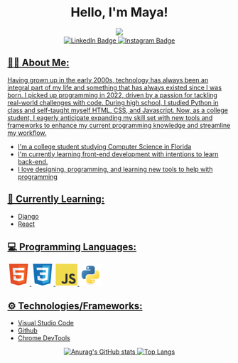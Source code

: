 <div id="header" align="center"> 
	<h1>Hello, I'm Maya!</h1>
</div>

<div id="header" align="center">
	<img src="https://media.giphy.com/media/v1.Y2lkPTc5MGI3NjExOHh4eWNrcTk0dmljenA0MW01Z2tua3hxczliN25jenU2eDcyeDEyYiZlcD12MV9pbnRlcm5hbF9naWZfYnlfaWQmY3Q9Zw/L1R1tvI9svkIWwpVYr/giphy.gif">
</div>

<div id="badges" align="center">
	<a href="https://www.linkedin.com/in/maya-oum-5712aa271">
	<img alt="LinkedIn Badge" src="https://img.shields.io/badge/LinkedIn-blue?logo=linkedin&logoColor=white&style=for-the-badge">
	<a href="https://www.instagram.com/maoydaa/">
	<img alt="Instagram Badge" src="https://img.shields.io/badge/Instagram-pink?logo=instagram&logoColor=black&style=for-the-badge">

</div>

<div>
	<h2>👩‍💻 About Me:</h2>

 <p>Having grown up in the early 2000s, technology has always been an integral part of my life and something that has always existed since I was born. I picked up programming in 2022, driven by a passion for tackling real-world challenges with code. During high school, I studied Python in class and self-taught myself HTML, CSS, and Javascript. Now, as a college student, I eagerly anticipate expanding my skill set with new tools and frameworks to enhance my current programming knowledge and streamline my workflow.</p>
 <ul>
	 <li>I'm a college student studying Computer Science in Florida</li>
	 <li>I'm currently learning front-end development with intentions to learn back-end.</li>
	 <li>I love designing, programming, and learning new tools to help with programming</li
 </ul>
</div>

<div id="learning">
	<h2>📝 Currently Learning:</h2>
	<ul>
		<li>Django</li>
		<li>React</li>
	</ul>
</div>

<div>
	<h2>💻 Programming Languages:</h2>
		<img width="50px" src="https://github.com/devicons/devicon/blob/master/icons/html5/html5-original.svg">
		<img width="50px" src="https://github.com/devicons/devicon/blob/master/icons/css3/css3-original.svg">
		<img width="50px" src="https://github.com/devicons/devicon/blob/master/icons/javascript/javascript-original.svg">
		<img width="50pc" src="https://github.com/devicons/devicon/blob/master/icons/python/python-original.svg">
</div>

<div>
	<h2>⚙️ Technologies/Frameworks:</h2>
	<ul>
		<li>Visual Studio Code</li>
		<li>Github</li>
		<li>Chrome DevTools</li>
	</ul>

</div>

<div id="stats" align="Center">

![Anurag's GitHub stats](https://github-readme-stats.vercel.app/api?username=silkysaturn&show_icons=true&theme=dracula) 
![Top Langs](https://github-readme-stats.vercel.app/api/top-langs/?username=silkysaturn&layout=compact&show_icons=true&theme=dracula)

</div>






